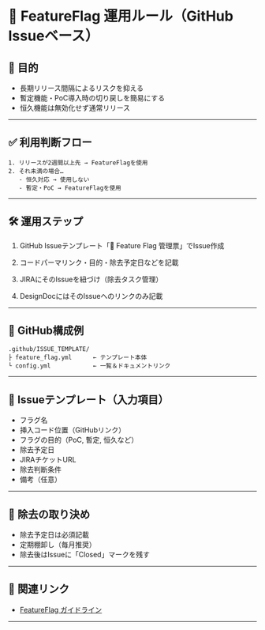 # 🚩 FeatureFlag 運用ルール（GitHub Issueベース）

## 🎯 目的

- 長期リリース間隔によるリスクを抑える
- 暫定機能・PoC導入時の切り戻しを簡易にする
- 恒久機能は無効化せず通常リリース

---

## ✅ 利用判断フロー

```text
1. リリースが2週間以上先 → FeatureFlagを使用
2. それ未満の場合…
   - 恒久対応 → 使用しない
   - 暫定・PoC → FeatureFlagを使用
```

---

## 🛠 運用ステップ
1. GitHub Issueテンプレート「🚩 Feature Flag 管理票」でIssue作成

1. コードパーマリンク・目的・除去予定日などを記載

1. JIRAにそのIssueを紐づけ（除去タスク管理）

1. DesignDocにはそのIssueへのリンクのみ記載

---

## 📁 GitHub構成例
``` arduino
.github/ISSUE_TEMPLATE/
├ feature_flag.yml      ← テンプレート本体
└ config.yml            ← 一覧＆ドキュメントリンク
```

---

## 📝 Issueテンプレート（入力項目）
- フラグ名
- 挿入コード位置（GitHubリンク）
- フラグの目的（PoC, 暫定, 恒久など）
- 除去予定日
- JIRAチケットURL
- 除去判断条件
- 備考（任意）

---

## 🧹 除去の取り決め
- 除去予定日は必須記載
- 定期棚卸し（毎月推奨）
- 除去後はIssueに「Closed」マークを残す

---


## 🔗 関連リンク
- [FeatureFlag ガイドライン](https://github.com/st-tech/zozo-aggregation-api/blob/master/docs/guidelines/feature-flag/README.md)

---
